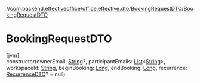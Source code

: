 //[com.backend.effectiveoffice](../../../index.md)/[office.effective.dto](../index.md)/[BookingRequestDTO](index.md)/[BookingRequestDTO](-booking-request-d-t-o.md)

# BookingRequestDTO

[jvm]\
constructor(ownerEmail: [String](https://kotlinlang.org/api/latest/jvm/stdlib/kotlin/-string/index.html)?, participantEmails: [List](https://kotlinlang.org/api/latest/jvm/stdlib/kotlin.collections/-list/index.html)&lt;[String](https://kotlinlang.org/api/latest/jvm/stdlib/kotlin/-string/index.html)&gt;, workspaceId: [String](https://kotlinlang.org/api/latest/jvm/stdlib/kotlin/-string/index.html), beginBooking: [Long](https://kotlinlang.org/api/latest/jvm/stdlib/kotlin/-long/index.html), endBooking: [Long](https://kotlinlang.org/api/latest/jvm/stdlib/kotlin/-long/index.html), recurrence: [RecurrenceDTO](../../model/-recurrence-d-t-o/index.md)? = null)
